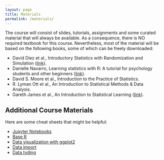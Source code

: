 ```yaml
---
layout: page
title: Materials
permalink: /materials/
---
```


<!--- 
{% include image.html url="/_images/cover2.jpg" width=175 align="right" %}
-->

The course will consist of slides, tutorials, assignments and some curated material that will always be available. As a consequence, there is NO required textbook for this course. Nevertheless, most of the material will be based on the following books, some of which can be freely downloaded:

* David Diez et al., Introductory Statistics with Randomization and Simulation ([link](https://open.umn.edu/opentextbooks/textbooks/549)).
* Danielle Navarro, Learning statistics with R: A tutorial for psychology students and other beginners ([link](https://open.umn.edu/opentextbooks/textbooks/learning-statistics-with-r-a-tutorial-for-psychology-students-and-other-beginners)).
* David S. Moore et al., Introduction to the Practice of Statistics.
* R. Lyman Ott et al., An Introduction to Statistical Methods & Data Analysis.
* Gareth James et al., An Introduction to Statistical Learning ([link](https://www.statlearning.com)).

## Additional Course Materials

Here are some cheat sheets that might be helpful:

* [Jupyter Notebooks](https://www.edureka.co/blog/wp-content/uploads/2018/10/Jupyter_Notebook_CheatSheet_Edureka.pdf)
* [Base R](https://iqss.github.io/dss-workshops/R/Rintro/base-r-cheat-sheet.pdf)
* [Data visualization with ggplot2](https://posit.co/wp-content/uploads/2022/10/data-visualization-1.pdf)
* [Data import](https://posit.co/wp-content/uploads/2022/10/data-import.pdf)
* [Data tyding](https://posit.co/wp-content/uploads/2022/10/tidyr.pdf)
